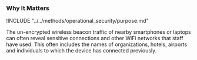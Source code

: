 ### Why It Matters

!INCLUDE "../../methods/operational_security/purpose.md"

The un-encrypted wireless beacon traffic of nearby smartphones or laptops can often reveal sensitive connections and  other WiFi networks that staff have used. This often includes the names of organizations, hotels, airports and individuals to which the device has connected previously.
